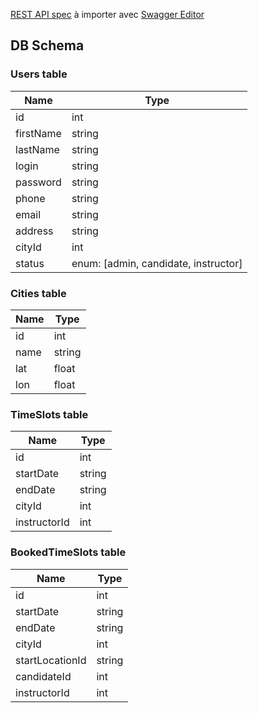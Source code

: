 [REST API spec](swagger.json) à importer avec [Swagger Editor](http://editor.swagger.io/)

## DB Schema

### Users table

| Name | Type |
| ---- | ---- |
| id | int |
| firstName | string |
| lastName | string |
| login | string |
| password | string |
| phone | string |
| email | string |
| address | string |
| cityId | int |
| status | enum: [admin, candidate, instructor] |

### Cities table

| Name | Type |
| ---- | ---- |
| id | int |
| name | string |
| lat | float |
| lon | float |


### TimeSlots table

| Name | Type |
| ---- | ---- |
| id | int |
| startDate | string |
| endDate | string
| cityId | int |
| instructorId | int |

### BookedTimeSlots table

| Name | Type |
| ---- | ---- |
| id | int |
| startDate | string |
| endDate | string |
| cityId | int |
| startLocationId | string |
| candidateId | int |
| instructorId | int |
